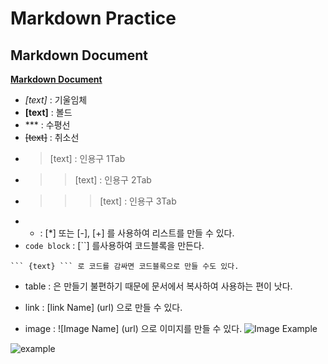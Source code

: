 # Markdown Practice

## Markdown Document
[**Markdown Document**](https://daringfireball.net/projects/markdown/)

- *[text]* : 기울임체
- **[text]** : 볼드
- *** : 수평선
- ~~[text]~~ : 취소선
- > [text] : 인용구 1Tab
- >> [text] : 인용구 2Tab
- >>> [text] : 인용구 3Tab
- * : [*] 또는 [-], [+] 를 사용하여 리스트를 만들 수 있다.
- `code block`  : [``] 를사용하여 코드블록을 만든다.

```
``` {text} ``` 로 코드를 감싸면 코드블록으로 만들 수도 있다.
```

- table : 은 만들기 불편하기 때문에 문서에서 복사하여 사용하는 편이 낫다.

- link : [link Name] (url) 으로 만들 수 있다.
- image : ![Image Name] (url) 으로 이미지를 만들 수 있다.
![Image Example](https://octodex.github.com/images/minion.png)

![example](https://github.githubassets.com/images/modules/open_graph/github-octocat.png)
